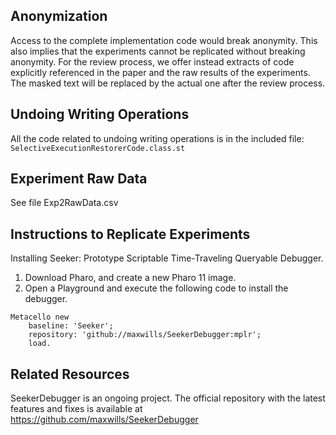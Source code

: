 ## Anonymization
Access to the complete implementation code would break anonymity.
This also implies that the experiments cannot be replicated without breaking anonymity.
For the review process, we offer instead extracts of code explicitly referenced in the paper and the raw results of the experiments.
The masked text will be replaced by the actual one after the review process.


## Undoing Writing Operations 

All the code related to undoing writing operations is in the included file: `SelectiveExecutionRestorerCode.class.st`

## Experiment Raw Data

See file Exp2RawData.csv

## Instructions to Replicate Experiments

Installing Seeker: Prototype Scriptable Time-Traveling Queryable Debugger.

1. Download Pharo, and create a new Pharo 11 image.
2. Open a Playground and execute the following code to install the debugger.

```Smalltalk
Metacello new
    baseline: 'Seeker';
    repository: 'github://maxwills/SeekerDebugger:mplr';
    load.
```

## Related Resources
SeekerDebugger is an ongoing project.
The official repository with the latest features and fixes is available at https://github.com/maxwills/SeekerDebugger
